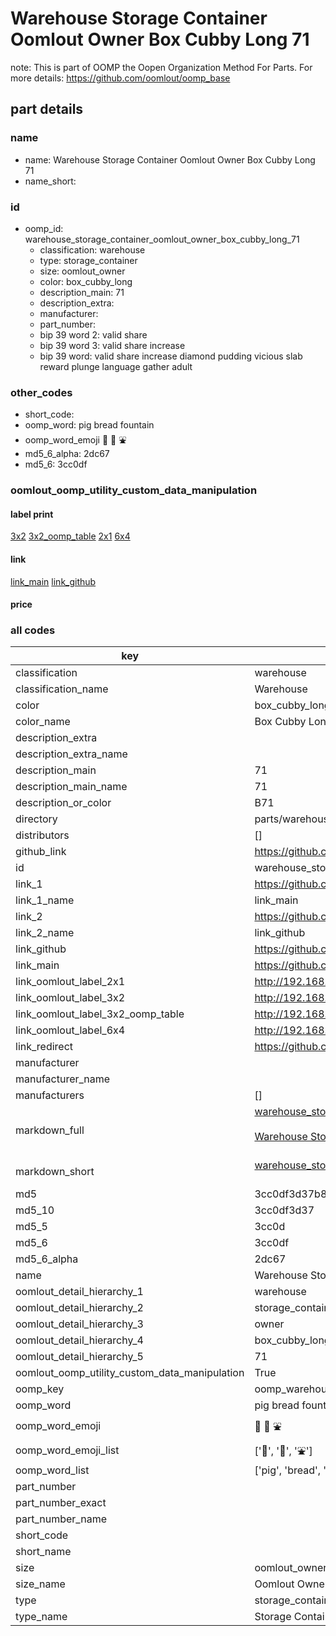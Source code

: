 # Warehouse Storage Container Oomlout Owner Box Cubby Long 71  

note: This is part of OOMP the Oopen Organization Method For Parts. For more details: https://github.com/oomlout/oomp_base

##  part details
  







### name
* name: Warehouse Storage Container Oomlout Owner Box Cubby Long 71
* name_short: 
### id
* oomp_id: warehouse_storage_container_oomlout_owner_box_cubby_long_71
  * classification: warehouse
  * type: storage_container
  * size: oomlout_owner
  * color: box_cubby_long
  * description_main: 71
  * description_extra: 
  * manufacturer: 
  * part_number: 
  * bip 39 word 2: valid share
  * bip 39 word 3: valid share increase
  * bip 39 word: valid share increase diamond pudding vicious slab reward plunge language gather adult

### other_codes
* short_code: 
* oomp_word: pig bread fountain
* oomp_word_emoji :pig: :bread: :fountain:
* md5_6_alpha: 2dc67
* md5_6: 3cc0df






### oomlout_oomp_utility_custom_data_manipulation
#### label print
[3x2](http://192.168.1.245:1112/?label=oomp%202dc67)
[3x2_oomp_table](http://192.168.1.108:1112/?label=oomp%202dc67)
[2x1](http://192.168.1.242:1112/?label=oomp%202dc67)
[6x4](http://192.168.1.55:1112/?label=oomp%202dc67)    

#### link

[link_main](https://github.com/oomlout/oomlout_oomp_version_1_messy/tree/main/parts/warehouse_storage_container_oomlout_owner_box_cubby_long_71) [link_github](https://github.com/oomlout/oomlout_oomp_version_1_messy/tree/main/parts/warehouse_storage_container_oomlout_owner_box_cubby_long_71)                             

#### price







### all codes 
| key | value |  
| --- | --- |  
| classification | warehouse |  
| classification_name | Warehouse |  
| color | box_cubby_long |  
| color_name | Box Cubby Long |  
| description_extra |  |  
| description_extra_name |  |  
| description_main | 71 |  
| description_main_name | 71 |  
| description_or_color | B71 |  
| directory | parts/warehouse_storage_container_oomlout_owner_box_cubby_long_71 |  
| distributors | [] |  
| github_link | https://github.com/oomlout/oomlout_oomp_part_src/tree/main/parts/warehouse_storage_container_oomlout_owner_box_cubby_long_71 |  
| id | warehouse_storage_container_oomlout_owner_box_cubby_long_71 |  
| link_1 | https://github.com/oomlout/oomlout_oomp_version_1_messy/tree/main/parts/warehouse_storage_container_oomlout_owner_box_cubby_long_71 |  
| link_1_name | link_main |  
| link_2 | https://github.com/oomlout/oomlout_oomp_version_1_messy/tree/main/parts/warehouse_storage_container_oomlout_owner_box_cubby_long_71 |  
| link_2_name | link_github |  
| link_github | https://github.com/oomlout/oomlout_oomp_version_1_messy/tree/main/parts/warehouse_storage_container_oomlout_owner_box_cubby_long_71 |  
| link_main | https://github.com/oomlout/oomlout_oomp_version_1_messy/tree/main/parts/warehouse_storage_container_oomlout_owner_box_cubby_long_71 |  
| link_oomlout_label_2x1 | http://192.168.1.242:1112/?label=oomp%202dc67 |  
| link_oomlout_label_3x2 | http://192.168.1.245:1112/?label=oomp%202dc67 |  
| link_oomlout_label_3x2_oomp_table | http://192.168.1.108:1112/?label=oomp%202dc67 |  
| link_oomlout_label_6x4 | http://192.168.1.55:1112/?label=oomp%202dc67 |  
| link_redirect | https://github.com/oomlout/oomlout_oomp_version_1_messy/tree/main/parts/warehouse_storage_container_oomlout_owner_box_cubby_long_71 |  
| manufacturer |  |  
| manufacturer_name |  |  
| manufacturers | [] |  
| markdown_full | [warehouse_storage_container_oomlout_owner_box_cubby_long_71](none)<br>[](none)<br>[Warehouse Storage Container Oomlout Owner Box Cubby Long 71](none)<br><br> |  
| markdown_short | [warehouse_storage_container_oomlout_owner_box_cubby_long_71](none)<br><br> |  
| md5 | 3cc0df3d37b8b95fce5693d2e5714f86 |  
| md5_10 | 3cc0df3d37 |  
| md5_5 | 3cc0d |  
| md5_6 | 3cc0df |  
| md5_6_alpha | 2dc67 |  
| name | Warehouse Storage Container Oomlout Owner Box Cubby Long 71 |  
| oomlout_detail_hierarchy_1 | warehouse |  
| oomlout_detail_hierarchy_2 | storage_container |  
| oomlout_detail_hierarchy_3 | owner |  
| oomlout_detail_hierarchy_4 | box_cubby_long |  
| oomlout_detail_hierarchy_5 | 71 |  
| oomlout_oomp_utility_custom_data_manipulation | True |  
| oomp_key | oomp_warehouse_storage_container_oomlout_owner_box_cubby_long_71 |  
| oomp_word | pig bread fountain |  
| oomp_word_emoji | :pig: :bread: :fountain: |  
| oomp_word_emoji_list | [':pig:', ':bread:', ':fountain:'] |  
| oomp_word_list | ['pig', 'bread', 'fountain'] |  
| part_number |  |  
| part_number_exact |  |  
| part_number_name |  |  
| short_code |  |  
| short_name |  |  
| size | oomlout_owner |  
| size_name | Oomlout Owner |  
| type | storage_container |  
| type_name | Storage Container |  
